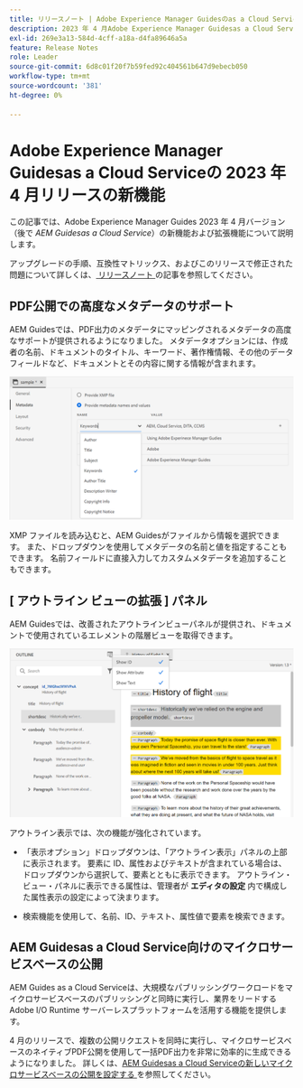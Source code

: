 ```yaml
---
title: リリースノート | Adobe Experience Manager Guidesのas a Cloud Service、2023 年 4 月リリース
description: 2023 年 4 月Adobe Experience Manager Guidesas a Cloud Serviceリリース
exl-id: 269e3a13-584d-4cff-a18a-d4fa89646a5a
feature: Release Notes
role: Leader
source-git-commit: 6d8c01f20f7b59fed92c404561b647d9ebecb050
workflow-type: tm+mt
source-wordcount: '381'
ht-degree: 0%

---
```


# Adobe Experience Manager Guidesas a Cloud Serviceの 2023 年 4 月リリースの新機能

この記事では、Adobe Experience Manager Guides 2023 年 4 月バージョン（後で *AEM Guidesas a Cloud Service*）の新機能および拡張機能について説明します。

アップグレードの手順、互換性マトリックス、およびこのリリースで修正された問題について詳しくは、[ リリースノート ](release-notes-2023-4-0.md) の記事を参照してください。

## PDF公開での高度なメタデータのサポート

AEM Guidesでは、PDF出力のメタデータにマッピングされるメタデータの高度なサポートが提供されるようになりました。 メタデータオプションには、作成者の名前、ドキュメントのタイトル、キーワード、著作権情報、その他のデータフィールドなど、ドキュメントとその内容に関する情報が含まれます。

<img src="assets/pdf-metadata.png" alt=" ネイティブ pdf メタデータ">

XMP ファイルを読み込むと、AEM Guidesがファイルから情報を選択できます。 また、ドロップダウンを使用してメタデータの名前と値を指定することもできます。 名前フィールドに直接入力してカスタムメタデータを追加することもできます。


## [ アウトライン ビューの拡張 ] パネル

AEM Guidesでは、改善されたアウトラインビューパネルが提供され、ドキュメントで使用されているエレメントの階層ビューを取得できます。

<img src="assets/select-element-content-outline-view_cs.png" alt=" ネイティブ pdf メタデータ">

アウトライン表示では、次の機能が強化されています。

* 「表示オプション」ドロップダウンは、「アウトライン表示」パネルの上部に表示されます。 要素に ID、属性およびテキストが含まれている場合は、ドロップダウンから選択して、要素とともに表示できます。 アウトライン・ビュー・パネルに表示できる属性は、管理者が **エディタの設定** 内で構成した属性表示の設定によって決まります。

* 検索機能を使用して、名前、ID、テキスト、属性値で要素を検索できます。


## AEM Guidesas a Cloud Service向けのマイクロサービスベースの公開

AEM Guides as a Cloud Serviceは、大規模なパブリッシングワークロードをマイクロサービスベースのパブリッシングと同時に実行し、業界をリードするAdobe I/O Runtime サーバーレスプラットフォームを活用する機能を提供します。

4 月のリリースで、複数の公開リクエストを同時に実行し、マイクロサービスベースのネイティブPDF公開を使用して一括PDF出力を非常に効率的に生成できるようになりました。
詳しくは、[AEM Guidesas a Cloud Serviceの新しいマイクロサービスベースの公開を設定する ](../knowledge-base/publishing/configure-microservices.md) を参照してください。
